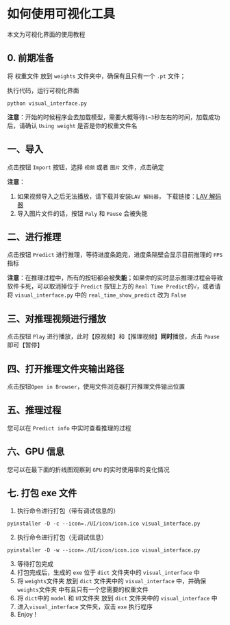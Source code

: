 # 如何使用可视化工具

本文为可视化界面的使用教程

## 0. 前期准备
将 权重文件 放到 `weights` 文件夹中，确保有且只有一个 `.pt` 文件；

执行代码，运行可视化界面
```shell script
python visual_interface.py
```

**注意**：开始的时候程序会去加载模型，需要大概等待`1~3`秒左右的时间，加载成功后，请确认 `Using weight` 是否是你的权重文件名

## 一、导入

点击按钮 `Import` 按钮，选择 `视频` 或者 `图片` 文件，点击确定

**注意**：
1) 如果视频导入之后无法播放，请下载并安装`LAV 解码器`， 下载链接：[LAV 解码器](https://files.1f0.de/lavf/LAVFilters-0.73.1.exe)
2) 导入图片文件的话，按钮 `Paly` 和 `Pause` 会被失能

## 二、进行推理

点击按钮 `Predict` 进行推理，等待进度条跑完，进度条隔壁会显示目前推理的 `FPS` 指标

**注意**：在推理过程中，所有的按钮都会被**失能**；如果你的实时显示推理过程会导致软件卡死，可以取消掉位于 `Predict` 按钮上方的 `Real Time Predict`的`√`，或者请将 `visual_interface.py` 中的 `real_time_show_predict` 改为 `False`

## 三、对推理视频进行播放

点击按钮 `Play` 进行播放，此时【原视频】和【推理视频】**同时**播放，点击 `Pause` 即可【暂停】

## 四、打开推理文件夹输出路径

点击按钮`Open in Browser`，使用文件浏览器打开推理文件输出位置

## 五、推理过程

您可以在 `Predict info` 中实时查看推理的过程

## 六、GPU 信息

您可以在最下面的折线图观察到 `GPU` 的实时使用率的变化情况

## 七. 打包 exe 文件

1. 执行命令进行打包（带有调试信息的）
```shell script
pyinstaller -D -c --icon=./UI/icon/icon.ico visual_interface.py
```

2. 执行命令进行打包（无调试信息）
```shell script
pyinstaller -D -w --icon=./UI/icon/icon.ico visual_interface.py
```

3. 等待打包完成
4. 打包完成后，生成的 `exe` 位于 `dict` 文件夹中的 `visual_interface` 中
5. 将 `weights`文件夹 放到 `dict` 文件夹中的 `visual_interface` 中，并确保 `weights`文件夹 中有且只有一个您需要的权重文件
6. 将 `dict`中的 `model` 和 `UI`文件夹 放到 `dict` 文件夹中的 `visual_interface` 中
7. 进入`visual_interface` 文件夹，双击 `exe` 执行程序
8. Enjoy !

